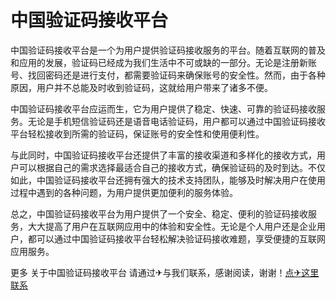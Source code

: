 # 中国验证码接收平台

中国验证码接收平台是一个为用户提供验证码接收服务的平台。随着互联网的普及和应用的发展，验证码已经成为我们生活中不可或缺的一部分。无论是注册新账号、找回密码还是进行支付，都需要验证码来确保账号的安全性。然而，由于各种原因，用户并不总能及时收到验证码，这就给用户带来了诸多不便。

中国验证码接收平台应运而生，它为用户提供了稳定、快速、可靠的验证码接收服务。无论是手机短信验证码还是语音电话验证码，用户都可以通过中国验证码接收平台轻松接收到所需的验证码，保证账号的安全性和使用便利性。

与此同时，中国验证码接收平台还提供了丰富的接收渠道和多样化的接收方式，用户可以根据自己的需求选择最适合自己的接收方式，确保验证码的及时到达。不仅如此，中国验证码接收平台还拥有强大的技术支持团队，能够及时解决用户在使用过程中遇到的各种问题，为用户提供更加便利的服务体验。

总之，中国验证码接收平台为用户提供了一个安全、稳定、便利的验证码接收服务，大大提高了用户在互联网应用中的体验和安全性。无论是个人用户还是企业用户，都可以通过中国验证码接收平台轻松解决验证码接收难题，享受便捷的互联网应用服务。

更多 关于中国验证码接收平台 请通过✈与我们联系，感谢阅读，谢谢！[点✈这里联系](https://cc.k02.cc)